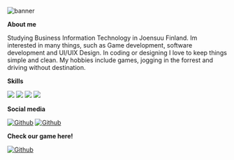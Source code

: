 ![banner](https://user-images.githubusercontent.com/70609940/131125995-69050fc2-fc04-4cbf-b28e-060bf59d26b4.png)

<b>About me</b>

Studying Business Information Technology in Joensuu Finland. Im interested in many things, such as Game development, software development and UI/UIX Design. In coding or designing I love to keep things simple and clean. My hobbies include games, jogging in the forrest and driving without destination.

<b>Skills</b>

<img src="https://camo.githubusercontent.com/dd433625a6e00049c26f08143705ff9e32d5da44f503f1be133664b11e37e34b/68747470733a2f2f696d672e736869656c64732e696f2f62616467652f432532332d3233393132303f7374796c653d666f722d7468652d6261646765266c6f676f3d632d7368617270266c6f676f436f6c6f723d7768697465"> <img src="https://camo.githubusercontent.com/121f5000155889c0642b8a6b2a33a7f5fbe5c32d9133dac405ac269da15fcf94/68747470733a2f2f696d672e736869656c64732e696f2f62616467652f432532422532422d3030353939433f7374796c653d666f722d7468652d6261646765266c6f676f3d63253242253242266c6f676f436f6c6f723d7768697465"> <img src="https://camo.githubusercontent.com/771cc18a712bf9edb0925a86164c34b0d803c4d9177dd4467eff7b777109c723/68747470733a2f2f696d672e736869656c64732e696f2f62616467652f4a6176612d4544384230303f7374796c653d666f722d7468652d6261646765266c6f676f3d6a617661266c6f676f436f6c6f723d7768697465"> <img src="https://camo.githubusercontent.com/c5348b2ca69dde247e3d291e93a3417f35f5c1bb35cae8ef745ad81075c39112/68747470733a2f2f696d672e736869656c64732e696f2f62616467652f556e6974792d3130303030303f7374796c653d666f722d7468652d6261646765266c6f676f3d756e697479266c6f676f436f6c6f723d7768697465">

<b>Social media</b>

<a href="https://www.linkedin.com/in/roosa-kontinen-31222420a/" target="_blank"><img alt="Github" src="https://img.shields.io/badge/linkedin-%230077B5.svg?&style=for-the-badge&logo=linkedin&logoColor=white"></a>
<a href="https://www.instagram.com/rykaee/" target="_blank"><img alt="Github" src="https://img.shields.io/badge/Instagram-E4405F?style=for-the-badge&logo=instagram&logoColor=white"></a>




<b>Check our game here!</b>

<a href="https://rykae.itch.io/btl" target="_blank"><img alt="Github" src="https://img.shields.io/badge/Itch.io-FA5C5C?style=for-the-badge&logo=itch.io&logoColor=white"></a>

